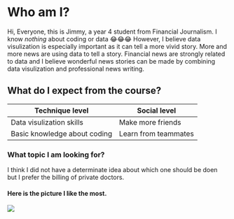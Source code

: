 # Who am I?

Hi, Everyone, this is Jimmy, a year 4 student from Financial Journalism. I know *nothing* about coding or data :joy::joy::joy: However, I believe data visulization is especially important as it can tell a more vivid story. More and more news are using data to tell a story. Financial news are strongly related to data and I believe wonderful news stories can be made by combining data visulization and  professional news writing.  

## What do I expect from the course?
Technique level | Social level
--------------- | ---------------
Data visulization skills | Make more friends
Basic knowledge about coding | Learn from teammates

### What topic I am looking for?
I think I did not have a determinate idea about which one should be doen but I prefer the billing of private doctors.  

#### Here is the picture I like the most. 
![](https://i.ytimg.com/vi/3IrR6n5W77Q/maxresdefault.jpg) 
